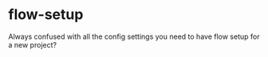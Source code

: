 # flow-setup
Always confused with all the config settings you need to have flow setup for a new project?
